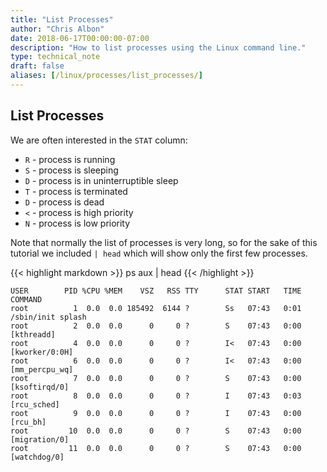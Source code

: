 ```yaml
---
title: "List Processes"
author: "Chris Albon"
date: 2018-06-17T00:00:00-07:00
description: "How to list processes using the Linux command line."
type: technical_note
draft: false
aliases: [/linux/processes/list_processes/]
---
```


## List Processes

We are often interested in the `STAT` column:
- `R` - process is running
- `S` - process is sleeping
- `D` - process is in uninterruptible sleep
- `T` - process is terminated
- `D` - process is dead
- `<` - process is high priority
- `N` - process is low priority

Note that normally the list of processes is very long, so for the sake of this tutorial we included `| head` which will show only the first few processes.

{{< highlight markdown >}}
ps aux | head
{{< /highlight >}}
```
USER        PID %CPU %MEM    VSZ   RSS TTY      STAT START   TIME COMMAND
root          1  0.0  0.0 185492  6144 ?        Ss   07:43   0:01 /sbin/init splash
root          2  0.0  0.0      0     0 ?        S    07:43   0:00 [kthreadd]
root          4  0.0  0.0      0     0 ?        I<   07:43   0:00 [kworker/0:0H]
root          6  0.0  0.0      0     0 ?        I<   07:43   0:00 [mm_percpu_wq]
root          7  0.0  0.0      0     0 ?        S    07:43   0:00 [ksoftirqd/0]
root          8  0.0  0.0      0     0 ?        I    07:43   0:03 [rcu_sched]
root          9  0.0  0.0      0     0 ?        I    07:43   0:00 [rcu_bh]
root         10  0.0  0.0      0     0 ?        S    07:43   0:00 [migration/0]
root         11  0.0  0.0      0     0 ?        S    07:43   0:00 [watchdog/0]
```